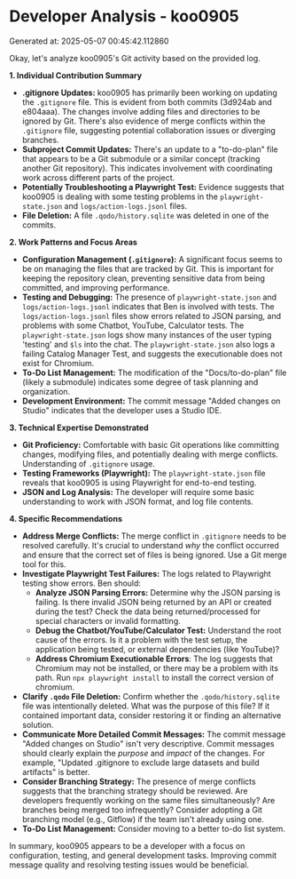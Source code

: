 # Developer Analysis - koo0905
Generated at: 2025-05-07 00:45:42.112860

Okay, let's analyze koo0905's Git activity based on the provided log.

**1. Individual Contribution Summary**

*   **.gitignore Updates:** koo0905 has primarily been working on updating the `.gitignore` file. This is evident from both commits (3d924ab and e804aaa).  The changes involve adding files and directories to be ignored by Git.  There's also evidence of merge conflicts within the `.gitignore` file, suggesting potential collaboration issues or diverging branches.
*   **Subproject Commit Updates:** There's an update to a "to-do-plan" file that appears to be a Git submodule or a similar concept (tracking another Git repository). This indicates involvement with coordinating work across different parts of the project.
*   **Potentially Troubleshooting a Playwright Test:** Evidence suggests that koo0905 is dealing with some testing problems in the  `playwright-state.json` and `logs/action-logs.jsonl` files.
*   **File Deletion:** A file `.qodo/history.sqlite` was deleted in one of the commits.

**2. Work Patterns and Focus Areas**

*   **Configuration Management (`.gitignore`):** A significant focus seems to be on managing the files that are tracked by Git.  This is important for keeping the repository clean, preventing sensitive data from being committed, and improving performance.
*   **Testing and Debugging:**  The presence of `playwright-state.json` and `logs/action-logs.jsonl` indicates that Ben is involved with tests. The `logs/action-logs.jsonl` files show errors related to JSON parsing, and problems with some Chatbot, YouTube, Calculator tests. The `playwright-state.json` logs show many instances of the user typing 'testing' and `$ls` into the chat. The `playwright-state.json` also logs a failing Catalog Manager Test, and suggests the executionable does not exist for Chromium.
*   **To-Do List Management:**  The modification of the "Docs/to-do-plan" file (likely a submodule) indicates some degree of task planning and organization.
*   **Development Environment:** The commit message "Added changes on Studio" indicates that the developer uses a Studio IDE.

**3. Technical Expertise Demonstrated**

*   **Git Proficiency:** Comfortable with basic Git operations like committing changes, modifying files, and potentially dealing with merge conflicts. Understanding of `.gitignore` usage.
*   **Testing Frameworks (Playwright):**  The `playwright-state.json` file reveals that koo0905 is using Playwright for end-to-end testing.
*   **JSON and Log Analysis:** The developer will require some basic understanding to work with JSON format, and log file contents.

**4. Specific Recommendations**

*   **Address Merge Conflicts:**  The merge conflict in `.gitignore` needs to be resolved carefully.  It's crucial to understand *why* the conflict occurred and ensure that the correct set of files is being ignored. Use a Git merge tool for this.
*   **Investigate Playwright Test Failures:** The logs related to Playwright testing show errors.  Ben should:
    *   **Analyze JSON Parsing Errors:** Determine why the JSON parsing is failing. Is there invalid JSON being returned by an API or created during the test? Check the data being returned/processed for special characters or invalid formatting.
    *   **Debug the Chatbot/YouTube/Calculator Test:** Understand the root cause of the errors. Is it a problem with the test setup, the application being tested, or external dependencies (like YouTube)?
    *   **Address Chromium Executionable Errors**: The log suggests that Chromium may not be installed, or there may be a problem with its path. Run `npx playwright install` to install the correct version of chromium.
*   **Clarify `.qodo` File Deletion:** Confirm whether the `.qodo/history.sqlite` file was intentionally deleted. What was the purpose of this file? If it contained important data, consider restoring it or finding an alternative solution.
*   **Communicate More Detailed Commit Messages:** The commit message "Added changes on Studio" isn't very descriptive. Commit messages should clearly explain the *purpose* and *impact* of the changes.  For example, "Updated .gitignore to exclude large datasets and build artifacts" is better.
*   **Consider Branching Strategy:** The presence of merge conflicts suggests that the branching strategy should be reviewed.  Are developers frequently working on the same files simultaneously? Are branches being merged too infrequently? Consider adopting a Git branching model (e.g., Gitflow) if the team isn't already using one.
*   **To-Do List Management:** Consider moving to a better to-do list system.

In summary, koo0905 appears to be a developer with a focus on configuration, testing, and general development tasks.  Improving commit message quality and resolving testing issues would be beneficial.
